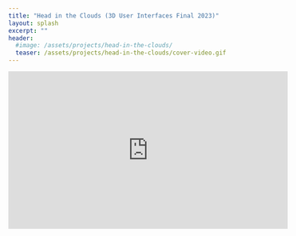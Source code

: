 ```yaml
---
title: "Head in the Clouds (3D User Interfaces Final 2023)"
layout: splash
excerpt: ""
header:
  #image: /assets/projects/head-in-the-clouds/
  teaser: /assets/projects/head-in-the-clouds/cover-video.gif
---
```


<!-- {% include gallery %} -->


<iframe width="560" height="315" src="https://www.youtube.com/embed/GbavFqWhawg?si=K_aU2iMRtVPbDWa7" title="YouTube video player" frameborder="0" allow="accelerometer; autoplay; clipboard-write; encrypted-media; gyroscope; picture-in-picture; web-share" allowfullscreen></iframe>